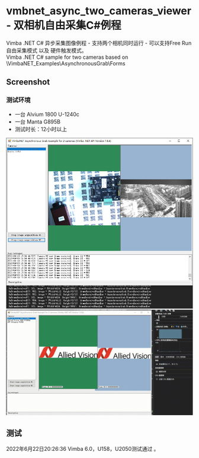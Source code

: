 # vmbnet_async_two_cameras_viewer - 双相机自由采集C#例程
Vimba .NET C# 异步采集图像例程 - 支持两个相机同时运行 - 可以支持Free Run 自由采集模式 以及 硬件触发模式。  
Vimba .NET C# sample for two cameras based on \VimbaNET_Examples\AsynchronousGrab\Forms



## Screenshot
### 测试环境
* 一台 Alvium 1800 U-1240c
* 一台 Manta G895B
* 测试时长：12小时以上

![](Screenshot.png) 
![](Screenshot2.gif) 





## 测试
2022年6月22日20:26:36 Vimba 6.0，U158，U2050测试通过 。


